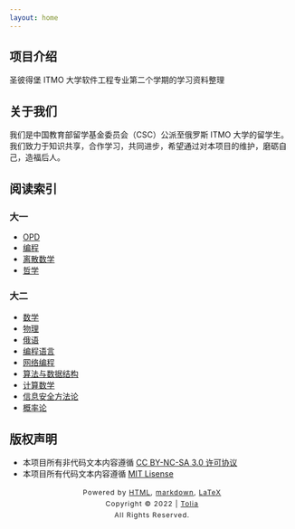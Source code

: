 ```yaml
---
layout: home
---
```

## 项目介绍
圣彼得堡 ITMO 大学软件工程专业第二个学期的学习资料整理

## 关于我们
我们是中国教育部留学基金委员会（CSC）公派至俄罗斯 ITMO 大学的留学生。我们致力于知识共享，合作学习，共同进步，希望通过对本项目的维护，磨砺自己，造福后人。

## 阅读索引

### 大一
- [OPD](/OPD/README.md)
- [编程](/Program/README.md)
- [离散数学](/DiscreteMathematics/README.md)
- [哲学](/Philosophy/README.md)

### 大二

- [数学](/Mathematic/README.md)
- [物理](/Physics/README.md)
- [俄语](/RussianLanguage/README.md)
- [编程语言](/ProgramLanguagea/README.md)
- [网络编程](/ProgramWeb/README.md)
- [算法与数据结构](/Algorithm&DataStructures/README.md)
- [计算数学](/ComputationalMathematics/README.md)
- [信息安全方法论](/InformationSecurity/README.md)
- [概率论](/ProbabilityTheory/README.md)

## 版权声明
- 本项目所有非代码文本内容遵循 [CC BY-NC-SA 3.0 许可协议](https://creativecommons.org/licenses/by-nc-sa/3.0/deed.zh)
- 本项目所有代码文本内容遵循 [MIT Lisense](LICENSE)

<style type="text/css">
    #footer {
        position: relative;
        margin: 0 auto;
        line-height: 20px;
        text-align: center;
        font-size: 12px;
        letter-spacing: 1px;
    }
 
    .content {
        height: 1800px;
        width: 100%;
        text-align: center;
    }
</style>

<div id="footer">
    Powered by
    <a href="https://html5up.net">HTML</a>, 
    <a href="https://markdown.com.cn/">markdown</a>, 
    <a href="https://www.latex-project.org/">LaTeX</a>
    <br>
    Copyright © 2022 | 
    <a href="https://tolia-gh.github.io">Tolia</a>
    <br>
    All Rights Reserved.
    <br>
</div>